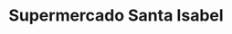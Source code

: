 ---
title: "Supermercado Santa Isabel"
url: /linares/supermercado-santa-isabel/
shop: supermercado
---